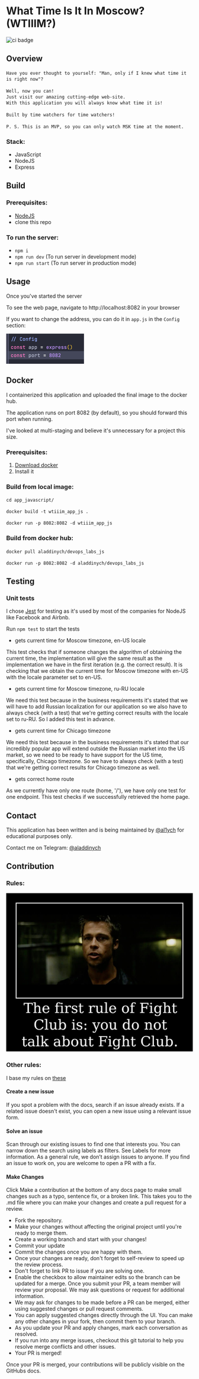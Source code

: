 # What Time Is It In Moscow? (WTIIIM?)

![ci badge](https://github.com/al1ych/devops-fork/actions/workflows/javascript_workflow.yml/badge.svg)

## Overview

    Have you ever thought to yourself: "Man, only if I knew what time it is right now"?

    Well, now you can!
    Just visit our amazing cutting-edge web-site. 
    With this application you will always know what time it is!

    Built by time watchers for time watchers!

    P. S. This is an MVP, so you can only watch MSK time at the moment.

### Stack:

- JavaScript
- NodeJS
- Express

## Build

### Prerequisites:

- [NodeJS](https://nodejs.org/es/download/)
- clone this repo

### To run the server:

- `npm i`
- `npm run dev` (To run server in development mode)
- `npm run start` (To run server in production mode)

## Usage

Once you've started the server

To see the web page, navigate to http://localhost:8082 in your browser

If you want to change the address, you can do it in `app.js` in the `Config` section:

![img_10.png](img_10.png)

## Docker

I containerized this application and uploaded the final image to the docker hub.

The application runs on port 8082 (by default), so you should forward this port when running.

I've looked at multi-staging and believe it's unnecessary for a project this size.

### Prerequisites:

1. [Download docker](https://docs.docker.com/engine/install/)
2. Install it

### Build from local image:

`cd app_javascript/`

`docker build -t wtiiim_app_js .`

`docker run -p 8082:8082 -d wtiiim_app_js`

### Build from docker hub:

`docker pull aladdinych/devops_labs_js`

`docker run -p 8082:8082 -d aladdinych/devops_labs_js`


## Testing

### Unit tests

I chose [Jest](https://jestjs.io) for testing as it's used by
most of the companies for NodeJS like Facebook and Airbnb.

Run `npm test` to start the tests

- gets current time for Moscow timezone, en-US locale

This test checks that if someone changes the algorithm of obtaining the current time,
the implementation will give the same result as the implementation we have in the first iteration
(e.g. the correct result). It is checking that we obtain the current time for Moscow timezone with en-US with
the locale parameter set to en-US.

- gets current time for Moscow timezone, ru-RU locale

We need this test because in the business requirements it's stated that we will have to add Russian localization
for our application so we also have to always check (with a test) that we're getting correct results with
the locale set to ru-RU. So I added this test in advance.

- gets current time for Chicago timezone

We need this test because in the business requirements it's stated that our incredibly popular app will
extend outside the Russian market into the US market, so we need to be ready to have support for the US time,
specifically, Chicago timezone. So we have to always check (with a test) that
we're getting correct results for Chicago timezone as well.

- gets correct home route

As we currently have only one route (home, '/'), we have only one test for one endpoint.
This test checks if we successfully retrieved the home page.

## Contact

This application has been written and is being maintained by [@al1ych](https://github.com/al1ych)
for educational purposes only.

Contact me on Telegram: [@aladdinych](https://t.me/aladdinych)

## Contribution

### Rules:

![img_4.png](img_4.png)

### Other rules:

I base my rules on [these](https://github.com/github/docs/blob/main/CONTRIBUTING.md)

#### Create a new issue

If you spot a problem with the docs, search if an issue already exists. If a related issue doesn't exist, you can open a
new issue using a relevant issue form.

#### Solve an issue

Scan through our existing issues to find one that interests you.
You can narrow down the search using labels as filters.
See Labels for more information. As a general rule,
we don’t assign issues to anyone. If you find an issue to work on,
you are welcome to open a PR with a fix.

#### Make Changes

Click Make a contribution at the bottom of any docs page to make small changes such as a typo,
sentence fix, or a broken link.
This takes you to the .md file where you can
make your changes and create a pull request for a review.

- Fork the repository.
- Make your changes without affecting the original project until you're ready to merge them.
- Create a working branch and start with your changes!
- Commit your update
- Commit the changes once you are happy with them.
- Once your changes are ready, don't forget to self-review to speed up the review process.
- Don't forget to link PR to issue if you are solving one.
- Enable the checkbox to allow maintainer edits so the branch can be updated for a merge.
  Once you submit your PR, a team member will review your proposal. We may ask questions or request for additional
  information.
- We may ask for changes to be made before a PR can be merged, either using suggested changes or pull request comments.
- You can apply suggested changes directly through the UI. You can make any other changes in your fork, then commit them
  to your branch.
- As you update your PR and apply changes, mark each conversation as resolved.
- If you run into any merge issues, checkout this git tutorial to help you resolve merge conflicts and other issues.
- Your PR is merged!

Once your PR is merged, your contributions will be publicly visible on the GitHubs docs.
